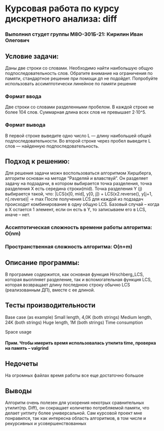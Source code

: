 # Курсовая работа по курсу дискретного анализа: diff

### Выполнил студет группы М8О-301Б-21: Кирилин Иван Олегович
## Условие задачи:

Даны две строки со словами. Необходимо найти наибольшую общую подпоследовательность слов. Обратите внимание на ограничения по памяти, стандартное решение при помощи дп не подойдет. Попробуйте использовать ассимптотически линейное по памяти решение
### Формат ввода
Две строки со словами разделенными пробелом.
В каждой строке не более 104 слов. Суммарная длина всех слов не превышает 2⋅10^5.
### Формат вывода
В первой строке выведите одно число L — длину наибольшей общей подпоследовательности. Во второй строке через пробел выведите L слов — найденную подпоследовательность.

## Подход к решению:

Для решения задачи можн воспользоваться алгоритмом Хиршберга, алгоритм основан на методе “Разделяй и влавствуй”. Он разделяет задачу на подзадачи, в котором выбирается точка разделения, точка разделения X есть середина строки(mid). Точка разделения Y (j) выбирается такой, что:
|LCS(x[0, mid], y[0, j]) + LCS(x2.reverse(), y[j+1, n].reverse)| → max
После получения LCS для каждой из подзадач происходит комбинирование в одну общую LCS. Базовый случай – когда в X остается 1 элемент, если он есть в  Y, то записываем его в LCS, иначе – нет.

### Ассиптотическая сложность времени работы алгоритма: O(nm)
### Пространственная сложность алгоритма: O(n+m)

## Описание программы:
В программе содержится, как основная функция Hirschberg_LCS, которая выоплняет разделение, так и вспомогательная функция LCS, которая возвращает длину последнюю строку обычно LCS (реализованным ДП), вместе с ее длиной.










## Тесты производительности



Base case (as example)
Small length, 4,0K  (both strings)
Medium length,  24K (both strings)
Huge length, 1M (both strings)
Time consumption




Space usage





#### Прим. Чтобы имерить время использовалась утилита time, проверка на память – valgrind

## Недочеты
На огромных файлах время работы все еще достаточно большое

## Выводы
Алгоритм очень полезен для ускорения некотрых сравнительных утилит(пр. Diff), он сокращает количетво потребляемой памяти, что делает уитлиту более универсальной. Сам курсовой проект мне понравился, так как интересна область алгоритмов, в том числе и рекурсивных и усовершенствованных